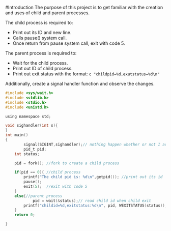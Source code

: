 #Introduction
The purpose of this project is to get familiar with the creation and uses of child and parent processes.

The child process is required to:
- Print out its ID and new line.
- Calls pause() system call.
- Once return from pause system call, exit with code 5.

The parent process is required to:
- Wait for the child process.
- Print out ID of child process.
- Print out exit status with the format: ```c "childpid=%d,exutstatus=%d\n" ```

Additionally, create a signal handler function and observe the changes. 

```c
#include <sys/wait.h>
#include <stdlib.h>
#include <stdio.h>
#include <unistd.h>

using namespace std;

void sighandler(int s){
}
int main()
{
        signal(SIGINT,sighandler);// nothing happen whether or not I added this line
        pid_t pid;
	int status;

	pid = fork(); //fork to create a child process

	if(pid == 0){ //child process
		printf("The child pid is: %d\n",getpid()); //print out its id
		pause(); 
		exit(5);  //exit with code 5
	}
	else{//parent process
	        pid = wait(&status);// read child id when child exit
		printf("childid=%d,exitstatus:%d\n", pid, WEXITSTATUS(status));
	}
	return 0;

}
```
